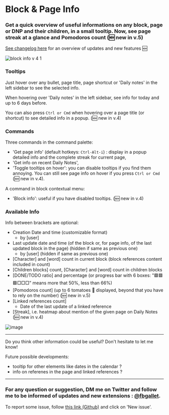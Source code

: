 # Block & Page Info

### Get a quick overview of useful informations on any block, page or DNP and their children, in a small tooltip. Now, see page streak at a glance and Pomodoros count (🆕 new in v.5)

[See changelog here](https://github.com/fbgallet/roam-extension-stats/blob/main/CHANGELOG.md) for an overview of updates and new features 🆕

![block info v 4 1](https://user-images.githubusercontent.com/74436347/220415782-0a6084ac-8c19-4aa2-81a9-fd6890a2d335.gif)


### Tooltips
Just hover over any bullet, page title, page shortcut or 'Daily notes' in the left sidebar to see the selected info.

When hovering over 'Daily notes' in the left sidebar, see info for today and up to 6 days before. 

You can also press `Ctrl or Cmd` when hovering over a page title (or shortcut) to see detailed info in a popup. (🆕 new in v.4)

### Commands
Three commands in the command palette:
- 'Get page info' (default hotkeys: `Ctrl-Alt-i`) : display in a popup detailed info and the complete streak for current page,
- 'Get info on recent Daily Notes',
- 'Toggle tooltips on hover': you can disable tooltips if you find them annoying. You can still see page info on hover if you press `Ctrl or Cmd` (🆕 new in v.4).

A command in block contextual menu:
- 'Block info': useful if you have disabled tooltips. (🆕 new in v.4)

### Available Info
Info between brackets are optional:
- Creation Date and time (customizable format)
  - by [user]
- Last update date and time (of the block or, for page info, of the last updated block in the page) (hidden if same as previous one)
  - by [user] (hidden if same as previous one)
- [Character] and [word] count in current block (block references content included in count)
- [Children blocks] count, [Character] and [word] count in children blocks
- [DONE/TODO ratio] and percentage (or progress bar with 6 boxes: "🟩🟩🟩□□□" means more that 50%, less than 66%)
- [Pomodoros count] (up to 6 tomatoes 🍅 displayed, beyond that you have to rely on the number) (🆕 new in v.5)
- [Linked references count]
  - Date of the last update of a linked reference
- [Streak], i.e. heatmap about mention of the given page on Daily Notes (🆕 new in v.4)

![image](https://user-images.githubusercontent.com/74436347/220786868-7499dd2f-bbb9-4918-916d-779b6c815aff.png)

---
Do you think other information could be useful? Don't hesitate to let me know!

Future possible developments:

- tooltip for other elements like dates in the calendar ?
- info on referenes in the page and linked references ?

---

### For any question or suggestion, DM me on **Twitter** and follow me to be informed of updates and new extensions : [@fbgallet](https://twitter.com/fbgallet).
To report some issue, follow [this link (Github)](https://github.com/fbgallet/roam-extension-stats/issues) and click on 'New issue'. 
